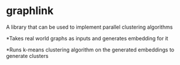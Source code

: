# graphlink
A library that can be used to implement parallel clustering algorithms

*Takes real world graphs as inputs and generates embedding for it

*Runs k-means clustering algorithm on the generated embeddings to generate clusters


